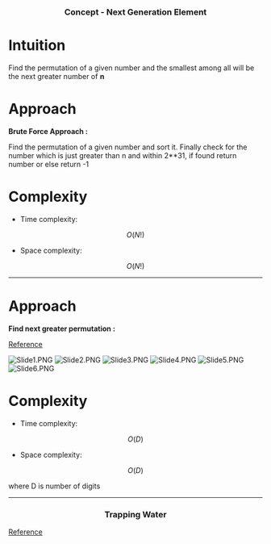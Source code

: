 <h3 align='center'>Concept - Next Generation Element</h3>


# Intuition
<!-- Describe your first thoughts on how to solve this problem. -->
Find the permutation of a given number and the smallest among all will be the next greater number of **n**
# Approach
<!-- Describe your approach to solving the problem. -->
**Brute Force Approach :**

Find the permutation of a given number and sort it.
Finally check for the number which is just greater than n and within 2**31, if found return number or else return -1

# Complexity
- Time complexity:
<!-- Add your time complexity here, e.g. $$O(n)$$ -->
$$O(N!)$$
- Space complexity:
<!-- Add your space complexity here, e.g. $$O(n)$$ -->
$$O(N!)$$

---


# Approach

**Find next greater permutation :** 

[Reference](https://www.geeksforgeeks.org/dsa/next-permutation/)

![Slide1.PNG](https://assets.leetcode.com/users/images/70392bf6-cb8c-4d5d-95e8-74d757175314_1752724696.2617145.png)
![Slide2.PNG](https://assets.leetcode.com/users/images/b6f6b03e-a98e-4494-94bc-94fd55878300_1752724701.1664383.png)
![Slide3.PNG](https://assets.leetcode.com/users/images/ebde143f-1e1b-47e6-bad5-2e54515365a1_1752724708.820846.png)
![Slide4.PNG](https://assets.leetcode.com/users/images/6fa66979-dd1d-43b6-9394-0e90b8ad05f0_1752724713.0911744.png)
![Slide5.PNG](https://assets.leetcode.com/users/images/64f9bfec-dad0-4a92-86b9-f96bc53cd62f_1752724719.1928244.png)
![Slide6.PNG](https://assets.leetcode.com/users/images/ab10b2f8-03d3-471a-8ea2-faede48f8b2f_1752724724.2358792.png)



# Complexity
- Time complexity:
<!-- Add your time complexity here, e.g. $$O(n)$$ -->
$$ O(D)$$
- Space complexity:
<!-- Add your space complexity here, e.g. $$O(n)$$ -->
$$ O(D)$$

where D is number of digits

---
<h3 align='center'>Trapping Water</h3>

<a href='https://leetcode.com/problems/trapping-rain-water/solutions/6974433/two-pointers-approach-by-shwetha_k-dvb8' target='_blank'>Reference</a>
